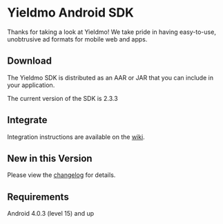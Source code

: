 # Yieldmo Android SDK

Thanks for taking a look at Yieldmo! We take pride in having easy-to-use, unobtrusive ad formats for mobile web and apps.

## Download

The Yieldmo SDK is distributed as an AAR or JAR that you can include in your application.

The current version of the SDK is 2.3.3

## Integrate

Integration instructions are available on the [wiki](https://github.com/yieldmo/yieldmo-android-sdk/wiki/Getting-Started).

## New in this Version

Please view the [changelog](https://github.com/yieldmo/yieldmo-android-sdk/blob/master/CHANGELOG.md) for details.

## Requirements

Android 4.0.3 (level 15) and up

